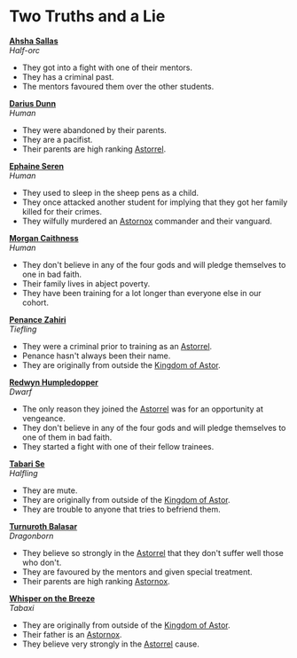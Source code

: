 # Two Truths and a Lie

**[Ahsha Sallas](../../astarus/people/ahsha-sallas.md)**  
*Half-orc*
- They got into a fight with one of their mentors.
- They has a criminal past.
- The mentors favoured them over the other students.

**[Darius Dunn](../../astarus/people/darius-dunn.md)**  
*Human*
- They were abandoned by their parents.
- They are a pacifist.
- Their parents are high ranking [Astorrel](../../astarus/civilisations/kingdom-of-astor/organisations/astorrel/astorrel.md).

**[Ephaine Seren](../../astarus/people/ephaine-seren.md)**  
*Human*
- They used to sleep in the sheep pens as a child.
- They once attacked another student for implying that they got her family killed for their crimes.
- They wilfully murdered an [Astornox](../../astarus/civilisations/kingdom-of-astor/organisations/astornox.md) commander and their vanguard.

**[Morgan Caithness](../../astarus/people/morgan-caithness.md)**  
*Human*
- They don't believe in any of the four gods and will pledge themselves to one in bad faith.
- Their family lives in abject poverty.
- They have been training for a lot longer than everyone else in our cohort.

**[Penance Zahiri](../../astarus/people/penance-zahiri.md)**  
*Tiefling*
- They were a criminal prior to training as an [Astorrel](../../astarus/civilisations/kingdom-of-astor/organisations/astorrel/astorrel.md).
- Penance hasn't always been their name.
- They are originally from outside the [Kingdom of Astor](../../astarus/civilisations/kingdom-of-astor/README.md).

**[Redwyn Humpledopper](../../astarus/people/redywn-humpledopper.md)**  
*Dwarf*
- The only reason they joined the [Astorrel](../../astarus/civilisations/kingdom-of-astor/organisations/astorrel/astorrel.md) was for an opportunity at vengeance.
- They don't believe in any of the four gods and will pledge themselves to one of them in bad faith.
- They started a fight with one of their fellow trainees.

**[Tabari Se](../../astarus/people/tabari-se.md)**  
*Halfling*
- They are mute.
- They are originally from outside of the [Kingdom of Astor](../../astarus/civilisations/kingdom-of-astor/README.md).
- They are trouble to anyone that tries to befriend them.

**[Turnuroth Balasar](../../astarus/people/turnuroth-balasar.md)**  
*Dragonborn*
- They believe so strongly in the [Astorrel](../../astarus/civilisations/kingdom-of-astor/organisations/astorrel/astorrel.md) that they don't suffer well those who don't.
- They are favoured by the mentors and given special treatment.
- Their parents are high ranking [Astornox](../../astarus/civilisations/kingdom-of-astor/organisations/astornox.md).

**[Whisper on the Breeze](../../astarus/people/whisper-on-the-breeze.md)**  
*Tabaxi*
- They are originally from outside of the [Kingdom of Astor](../../astarus/civilisations/kingdom-of-astor/README.md).
- Their father is an [Astornox](../../astarus/civilisations/kingdom-of-astor/organisations/astornox.md).
- They believe very strongly in the [Astorrel](../../astarus/civilisations/kingdom-of-astor/organisations/astorrel/astorrel.md) cause.
